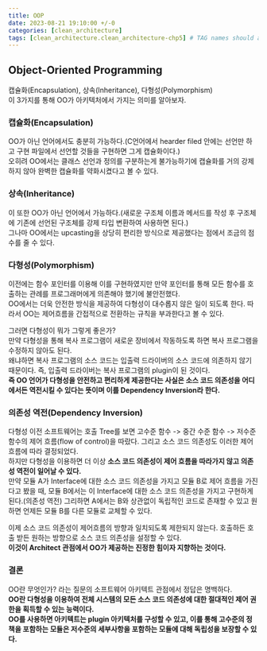 ```yaml
---
title: OOP
date: 2023-08-21 19:10:00 +/-0
categories: [clean_architecture]
tags: [clean_architecture.clean_architecture-chp5] # TAG names should always be lowercase
---
```


## Object-Oriented Programming

캡슐화(Encapsulation), 상속(Inheritance), 다형성(Polymorphism)  
이 3가지를 통해 OO가 아키텍처에서 가지는 의미를 알아보자.

### 캡슐화(Encapsulation)

OO가 아닌 언어에서도 충분히 가능하다.(C언어에서 hearder filed 안에는 선언만 하고 구현 파일에서 선언할 것들을 구현하면 그게 캡슐화이다.)  
오히려 OO에서는 클래스 선언과 정의를 구분하는게 불가능하기에 캡슐화를 거의 강제하지 않아 완벽한 캡슐화를 약화시켰다고 볼 수 있다.

### 상속(Inheritance)

이 또한 OO가 아닌 언어에서 가능하다.(새로운 구조체 이름과 메서드를 작성 후 구조체에 기존에 선언된 구조체를 강제 타입 변환하여 사용하면 된다.)  
그나마 OO에서는 upcasting을 상당히 편리한 방식으로 제공했다는 점에서 조금의 점수를 줄 수 있다.

### 다형성(Polymorphism)

이전에는 함수 포인터를 이용해 이를 구현하였지만 만약 포인터를 통해 모든 함수를 호출하는 관례를 프로그래머에게 의존해야 했기에 불안전했다.  
OO에서는 더욱 안전한 방식을 제공하여 다형성이 대수롭지 않은 일이 되도록 한다. 따라서 OO는 제어흐름을 간접적으로 전환하는 규칙을 부과한다고 볼 수 있다.

그러면 다형성이 뭐가 그렇게 좋은가?  
만약 다형성을 통해 복사 프로그램이 새로운 장비에서 작동하도록 하면 복사 프로그램을 수정하지 않아도 된다.  
왜냐하면 복사 프로그램의 소스 코드는 입출력 드라이버의 소스 코드에 의존하지 않기 때문이다. 즉, 입출력 드라이버는 복사 프로그램의 plugin이 된 것이다.  
**즉 OO 언어가 다형성을 안전하고 편리하게 제공한다는 사실은 소스 코드 의존성을 어디에서든 역전시킬 수 있다는 뜻이며 이를 Dependency Inversion라 한다.**

### 의존성 역전(Dependency Inversion)

다형성 이전 소프트웨어는 호출 Tree를 보면 고수준 함수 -> 중간 수준 함수 -> 저수준 함수의 제어 흐름(flow of control)을 따랐다. 그리고 소스 코드 의존성도 이러한 제어 흐름에 따라 결정되었다.  
하지만 다형성을 이용하면 더 이상 **소스 코드 의존성이 제어 흐름을 따라가지 않고 의존성 역전이 일어날 수 있다.**  
만약 모듈 A가 Interface에 대한 소스 코드 의존성을 가지고 모듈 B로 제어 흐름을 가진다고 봤을 때, 모듈 B에서는 이 Interface에 대한 소스 코드 의존성을 가지고 구현하게 된다.(의존성 역전) 그리하면 A에서는 B와 상관없이 독립적인 코드로 존재할 수 있고 원하면 언제든 모듈 B를 다른 모듈로 교체할 수 있다.

이제 소스 코드 의존성이 제어흐름의 방향과 일치되도록 제한되지 않는다. 호출하든 호출 받든 원하는 방향으로 소스 코드 의존성을 설정할 수 있다.  
**이것이 Architect 관점에서 OO가 제공하는 진정한 힘이자 지향하는 것이다.**

### 결론

OO란 무엇인가? 라는 질문의 소프트웨어 아키텍트 관점에서 정답은 명백하다.  
**OO란 다형성을 이용하여 전체 시스템의 모든 소스 코드 의존성에 대한 절대적인 제어 권한을 획득할 수 있는 능력이다.**  
**OO를 사용하면 아키텍트는 plugin 아키텍처를 구성할 수 있고, 이를 통해 고수준의 정책을 포함하는 모듈은 저수준의 세부사항을 포함하는 모듈에 대해 독립성을 보장할 수 있다.**
